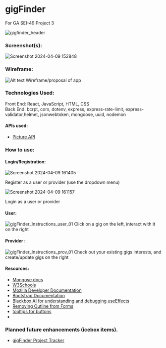 # gigFinder
For GA SEI-49 Project 3

![gigfinder_header](https://github.com/kkyz13/gigFinder/assets/155720573/0969e707-f575-4ba7-976f-c8705b4dd656)


### Screenshot(s):
![Screenshot 2024-04-09 152848](https://github.com/kkyz13/gigFinder/assets/155720573/06043e95-60bd-42ad-b696-9744084542f4)

### Wireframe:

![Alt text](https://docs.google.com/presentation/d/1-pWMwRm3kN_ONexkmp4uwbNtbjchvpokQJfq2NDFS5I/edit#slide=id.p)
Wireframe/proposal of app

### Technologies Used:

Front End: React, JavaScript, HTML, CSS <br>
Back End: bcrpt, cors, dotenv, express, express-rate-limit, express-validator,helmet, jsonwebtoken, mongoose, uuid, nodemon

#### APIs used:

- [Picture API](https://cloudinary.com)

### How to use:

#### Login/Registration:

![Screenshot 2024-04-09 161405](https://github.com/kkyz13/gigFinder/assets/155720573/9053c283-31e4-4d11-82a4-9fff9c55ac68)

Register as a user or provider (use the dropdown menu)

![Screenshot 2024-04-09 161157](https://github.com/kkyz13/gigFinder/assets/155720573/b3c1784a-be74-4195-b82e-2fc0e49699b3)

Login as a user or provider

#### User:
![gigFinder_Instructions_user_01](https://github.com/kkyz13/gigFinder/assets/155720573/faf9cbd1-b3d7-4280-808d-b8c3eff31a5b)
Click on a gig on the left, interact with it on the right

#### Provider : 
![gigFinder_Instructions_prov_01](https://github.com/kkyz13/gigFinder/assets/155720573/bfd0baf7-8cd9-420d-bbab-c9738629c1fc)
Check out your existing gigs interests, and create/update gigs on the right

#### Resources:
- [Mongose docs](https://mongoosejs.com/docs/) 
- [W3Schools](https://www.w3schools.com/js/)
- [Mozilla Developer Documentation](https://developer.mozilla.org/en-US/docs/Learn/Tools_and_testing/Client-side_JavaScript_frameworks/React_getting_started)
- [Bootstrap Documentation](https://getbootstrap.com/docs/5.3/getting-started/introduction/)
- [Blackbox AI for understanding and debugging useEffects](https://www.blackbox.ai)
- [Removing Outline from Forms](https://stackoverflow.com/questions/3397113/how-to-remove-focus-border-outline-around-text-input-boxes-chrome)
- [tooltips for buttons](https://stackoverflow.com/questions/2238239/tooltips-for-button-elements)
- 


### Planned future enhancements (icebox items).
- [gigFinder Project Tracker](https://github.com/users/kkyz13/projects/2/views/1)





